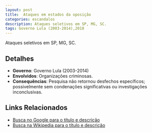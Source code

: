 ```yaml
---
layout: post
title:  Ataques em estados da oposição
categories: escandalos
description: Ataques seletivos em SP, MG, SC.
tags: Governo Lula (2003-2014),2010
---
```


Ataques seletivos em SP, MG, SC.

## Detalhes
- **Governo**: Governo Lula (2003-2014)
- **Envolvidos**: Organizações criminosas.
- **Consequências**: Pesquisa não retornou desfechos específicos; possivelmente sem condenações significativas ou investigações inconclusivas.

## Links Relacionados
- [Busca no Google para o título e descrição](https://www.google.com/search?q=Ataques%20em%20estados%20da%20oposi%C3%A7%C3%A3o%20Ataques%20seletivos%20em%20SP%2C%20MG%2C%20SC.%20Governo%20Lula%20%282003-2014%29)
- [Busca na Wikipedia para o título e descrição](https://en.wikipedia.org/w/index.php?search=Ataques%20em%20estados%20da%20oposi%C3%A7%C3%A3o%20Ataques%20seletivos%20em%20SP%2C%20MG%2C%20SC.%20Governo%20Lula%20%282003-2014%29)
